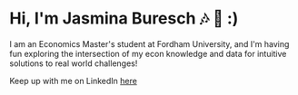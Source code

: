 # Hi, I'm Jasmina Buresch :notes: :cherry_blossom: :)

I am an Economics Master's student at Fordham University, and I'm having fun exploring the intersection of my econ knowledge and data for intuitive solutions to real world challenges! 

Keep up with me on LinkedIn [here](https://www.linkedin.com/in/jasmina-buresch-a732a4156/)
